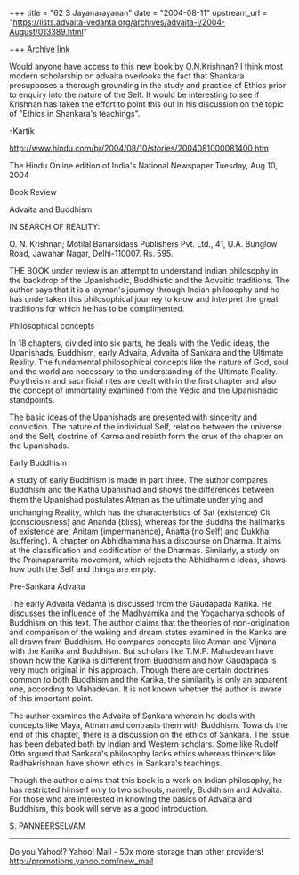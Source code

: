 +++
title = "62 S Jayanarayanan"
date = "2004-08-11"
upstream_url = "https://lists.advaita-vedanta.org/archives/advaita-l/2004-August/013389.html"

+++
[Archive link](https://lists.advaita-vedanta.org/archives/advaita-l/2004-August/013389.html)

Would anyone have access to this new book by O.N.Krishnan? I think most
modern scholarship on advaita overlooks the fact that Shankara
presupposes a thorough grounding in the study and practice of Ethics
prior to enquiry into the nature of the Self. It would be interesting
to see if Krishnan has taken the effort to point this out in his
discussion on the topic of "Ethics in Shankara's teachings".

-Kartik

http://www.hindu.com/br/2004/08/10/stories/2004081000081400.htm

The Hindu
Online edition of India's National Newspaper
Tuesday, Aug 10, 2004

Book Review

Advaita and Buddhism 

IN SEARCH OF REALITY: 

O. N. Krishnan; Motilal Banarsidass Publishers Pvt. Ltd., 41, U.A.
Bunglow Road, Jawahar Nagar, Delhi-110007. Rs. 595. 

THE BOOK under review is an attempt to understand Indian philosophy in
the backdrop of the Upanishadic, Buddhistic and the Advaitic
traditions. The author says that it is a layman's journey through
Indian philosophy and he has undertaken this philosophical journey to
know and interpret the great traditions for which he has to be
complimented. 

Philosophical concepts 

In 18 chapters, divided into six parts, he deals with the Vedic ideas,
the Upanishads, Buddhism, early Advaita, Advaita of Sankara and the
Ultimate Reality. The fundamental philosophical concepts like the
nature of God, soul and the world are necessary to the understanding of
the Ultimate Reality. Polytheism and sacrificial rites are dealt with
in the first chapter and also the concept of immortality examined from
the Vedic and the Upanishadic standpoints. 

The basic ideas of the Upanishads are presented with sincerity and
conviction. The nature of the individual Self, relation between the
universe and the Self, doctrine of Karma and rebirth form the crux of
the chapter on the Upanishads. 

Early Buddhism 

A study of early Buddhism is made in part three. The author compares
Buddhism and the Katha Upanishad and shows the differences between
them the Upanishad postulates Atman as the ultimate underlying and
unchanging Reality, which has the characteristics of Sat (existence)
Cit (consciousness) and Ananda (bliss), whereas for the Buddha the
hallmarks of existence are, Anitam (impermanence), Anatta (no Self) and
Dukkha (suffering). A chapter on Abhidhamma has a discourse on Dharma.
It aims at the classification and codification of the Dharmas.
Similarly, a study on the Prajnaparamita movement, which rejects the
Abhidharmic ideas, shows how both the Self and things are empty. 

Pre-Sankara Advaita 

The early Advaita Vedanta is discussed from the Gaudapada Karika. He
discusses the influence of the Madhyamika and the Yogacharya schools of
Buddhism on this text. The author claims that the theories of
non-origination and comparison of the waking and dream states examined
in the Karika are all drawn from Buddhism. He compares concepts like
Atman and Vijnana with the Karika and Buddhism. But scholars like
T.M.P. Mahadevan have shown how the Karika is different from Buddhism
and how Gaudapada is very much original in his approach. Though there
are certain doctrines common to both Buddhism and the Karika, the
similarity is only an apparent one, according to Mahadevan. It is not
known whether the author is aware of this important point. 

The author examines the Advaita of Sankara wherein he deals with
concepts like Maya, Atman and contrasts them with Buddhism. Towards the
end of this chapter, there is a discussion on the ethics of Sankara.
The issue has been debated both by Indian and Western scholars. Some
like Rudolf Otto argued that Sankara's philosophy lacks ethics whereas
thinkers like Radhakrishnan have shown ethics in Sankara's teachings. 

Though the author claims that this book is a work on Indian philosophy,
he has restricted himself only to two schools, namely, Buddhism and
Advaita. For those who are interested in knowing the basics of Advaita
and Buddhism, this book will serve as a good introduction. 

S. PANNEERSELVAM



__________________________________
Do you Yahoo!?
Yahoo! Mail - 50x more storage than other providers!
http://promotions.yahoo.com/new_mail


